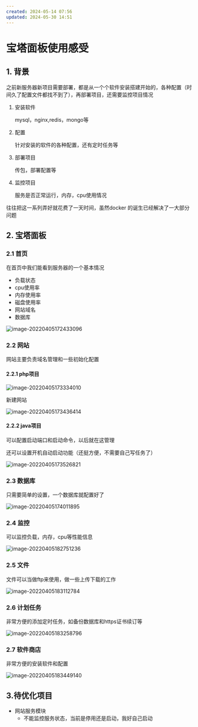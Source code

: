 ```yaml
---
created: 2024-05-14 07:56
updated: 2024-05-30 14:51
---
```

# 宝塔面板使用感受

## 1. 背景

之前新服务器新项目需要部署，都是从一个个软件安装搭建开始的，各种配置（时间久了配置文件都找不到了），再部署项目，还需要监控项目情况

1. 安装软件

   mysql，nginx,redis，mongo等

2. 配置

   针对安装的软件的各种配置，还有定时任务等

3. 部署项目

   传包，部署配置等

4. 监控项目

   服务是否正常运行，内存，cpu使用情况

往往把这一系列弄好就花费了一天时间，虽然docker 的诞生已经解决了一大部分问题

## 2. 宝塔面板

### 2.1 首页

在首页中我们能看到服务器的一个基本情况

- 负载状态
- cpu使用率
- 内存使用率
- 磁盘使用率
- 网站域名
- 数据库

![image-20220405172433096](https://cdn.jsdelivr.net/gh/MrJackC/PicGoImages/other/202404231143283.png)

### 2.2 网站

网站主要负责域名管理和一些初始化配置

#### 2.2.1 php项目

![image-20220405173334010](https://cdn.jsdelivr.net/gh/MrJackC/PicGoImages/other/202404231143327.png)

新建网站

![image-20220405173436414](https://cdn.jsdelivr.net/gh/MrJackC/PicGoImages/other/202404231143353.png)

#### 2.2.2 java项目

可以配置启动端口和启动命令，以后就在这管理

还可以设置开机自动启动功能（还挺方便，不需要自己写任务了）

![image-20220405173526821](https://cdn.jsdelivr.net/gh/MrJackC/PicGoImages/other/202404231143384.png)

### 2.3 数据库

只需要简单的设置，一个数据库就配置好了

![image-20220405174011895](https://cdn.jsdelivr.net/gh/MrJackC/PicGoImages/other/202404231143409.png)

### 2.4 监控

可以监控负载，内存，cpu等性能信息

![image-20220405182751236](https://cdn.jsdelivr.net/gh/MrJackC/PicGoImages/other/202404231143440.png)

### 2.5 文件

文件可以当做ftp来使用，做一些上传下载的工作

![image-20220405183112784](https://cdn.jsdelivr.net/gh/MrJackC/PicGoImages/other/202404231143469.png)

### 2.6 计划任务

非常方便的添加定时任务，如备份数据库和https证书续订等

![image-20220405183258796](https://cdn.jsdelivr.net/gh/MrJackC/PicGoImages/other/202404231143495.png)

### 2.7 软件商店

非常方便的安装软件和配置

![image-20220405183449140](https://cdn.jsdelivr.net/gh/MrJackC/PicGoImages/other/202404231143516.png)

## 3.待优化项目

- 网站服务模块
  - 不能监控服务状态，当前是停用还是启动，我好自己启动